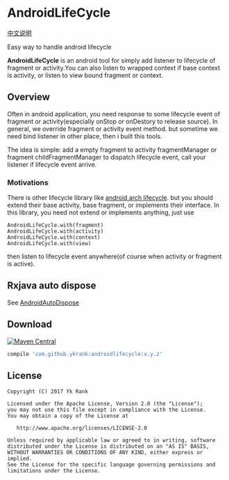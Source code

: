 ﻿# AndroidLifeCycle

[中文说明][chinese-readme]

Easy way to handle android lifecycle

**AndroidLifeCycle** is an android tool for simply add listener to lifecycle of fragment or activity.You can also listen to wrapped context if base context is activity, or listen to view bound fragment or context. 

Overview
--------
Often in android application, you need response to some lifecycle event of fragment or activity(especially onStop or onDestory to release source). In general, we override fragment or activity event method. but sometime we need bind listener in other place, then i built this tools.

The idea is simple: add a empty fragment to activity fragmentManager or fragment childFragmentManager to dispatch lifecycle event, call your listener if lifecycle event arrive.

### Motivations
There is other lifecycle library like [android arch lifecycle][android-arc-lifecycle]. but you should extend their base activity, base fragment, or implements their interface. In this library, you need not extend or implements anything, just use 
```
AndroidLifeCycle.with(fragment)
AndroidLifeCycle.with(activity)
AndroidLifeCycle.with(context)
AndroidLifeCycle.with(view)
```
then listen to lifecycle event anywhere(of course when activity or fragment is active).

Rxjava auto dispose
--------
See [AndroidAutoDispose][androidautodispose]

Download
--------
[![Maven Central](https://img.shields.io/maven-central/v/com.github.ykrank/androidlifecycle.svg)](https://mvnrepository.com/artifact/com.github.ykrank/androidlifecycle)

```gradle
compile 'com.github.ykrank:androidlifecycle:x.y.z'
```

License
-------
    Copyright (C) 2017 Yk Rank

    Licensed under the Apache License, Version 2.0 (the "License");
    you may not use this file except in compliance with the License.
    You may obtain a copy of the License at

       http://www.apache.org/licenses/LICENSE-2.0

    Unless required by applicable law or agreed to in writing, software
    distributed under the License is distributed on an "AS IS" BASIS,
    WITHOUT WARRANTIES OR CONDITIONS OF ANY KIND, either express or implied.
    See the License for the specific language governing permissions and
    limitations under the License.

[android-arc-lifecycle]: https://developer.android.com/topic/libraries/architecture/lifecycle.html
[androidautodispose]: https://github.com/ykrank/AndroidAutoDispose
[chinese-readme]: https://github.com/ykrank/AndroidLifeCycle/blob/master/README-ZH.md